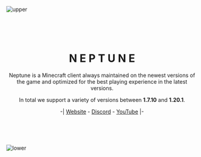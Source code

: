 ![upper](https://github.com/NeptuneMC/.github/assets/78931002/832957e0-d96e-460d-b11c-b533970fac62)

<br>
<br>
<br>

<div align="center">
  <h1>N E P T U N E</h1>

  Neptune is a Minecraft client always maintained on the newest versions of the game and
  optimized for the best playing experience in the latest versions.

  In total we support a variety of versions between **1.7.10** and **1.20.1**.

  -|  <a href="http://neptuneclient.com">Website</a> - 
  <a href="https://discord.gg/v3t8fABVd5">Discord</a> -
  <a href="https://youtube.com/@neptuneclient">YouTube</a> |-
</div>

<br>
<br>
<br>

![lower](https://github.com/NeptuneMC/.github/assets/78931002/cdb132c9-728b-43f8-9699-90b5fb59d3e3)
